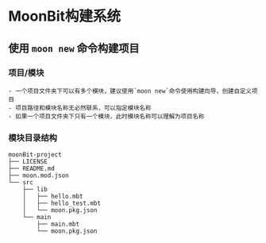 # MoonBit构建系统
## 使用 `moon new` 命令构建项目
### 项目/模块
    - 一个项目文件夹下可以有多个模块，建议使用`moon new`命令使用构建向导，创建自定义项目
    - 项目路径和模块名称无必然联系，可以指定模块名称
    - 如果一个项目文件夹下只有一个模块，此时模块名称可以理解为项目名称
### 模块目录结构
```
moonBit-project
├── LICENSE
├── README.md
├── moon.mod.json
└── src
    ├── lib
    │   ├── hello.mbt
    │   ├── hello_test.mbt
    │   └── moon.pkg.json
    └── main
        ├── main.mbt
        └── moon.pkg.json
```